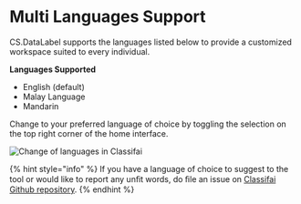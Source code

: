 # Multi Languages Support

CS.DataLabel supports the languages listed below to provide a customized workspace suited to every individual.

**Languages Supported**

* English \(default\) 
* Malay Language 
* Mandarin

Change to your preferred language of choice by toggling the selection on the top right corner of the home interface.

![Change of languages in Classifai](../../.gitbook/assets/change_language.gif)

{% hint style="info" %}
If you have a language of choice to suggest to the tool or would like to report any unﬁt words, do ﬁle an issue on [Classifai Github repository](https://github.com/CertifaiAI/classifai/issues).
{% endhint %}

